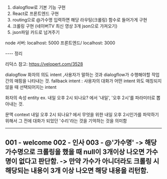 1. dialogflow로 기본 기능 구현
2. React로 프론트엔드 구현
3. routing으로 @가수명 입력하면 해당 라우팅(크롤링) 함수로 들어가게 구현
4. 크롤링 구현 (네이버TV 최신 영상 3개 json으로 가져오기)
5. json파일 카드로 넘겨주기


node 서버: localhost: 5000
프론트엔드/ localhost: 3000

---- 정리

리덕스 참고: https://velopert.com/3528

dialogflow 
화자의 의도  intent ,사용자가 말하는 것과 dialogflow가 수행해야할 작업간의 매핑을 나타내는 것.
fallback intent : 사용자의 대화가 어떤 intent 와도 매칭되지 않을 때 선택되어지는 intent

화자의 속성 entity
ex. 내일 오후 2시 되나요? 에서 '내일', '오후 2시'를 파라미터로 뽑아내는 것.

문맥 context
내일 오후 2시 되나요? 에서 무엇을 위한 내일 오후 2시인가를 파악하기 위해서 그 전에 대화가 되었던 '수리'라는 것을 기억하는 것을 의미함



-----
001 - welcome
002 - 인사
003 - @'가수명' 
-> 해당 가수명으로 크롤링을 했을 때 null이 3개이상 나오면 가수명이 없다고 판단함.
-> 만약 가수가 아니더라도 크롤링 시 해당되는 내용이 3개 이상 나오면 해당 내용을 리턴함.
-----


